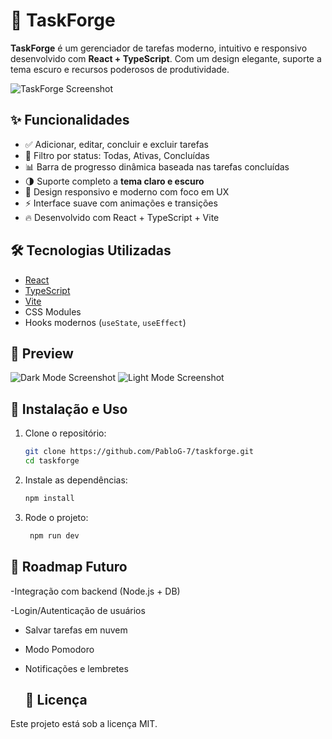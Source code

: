 # 🚀 TaskForge

**TaskForge** é um gerenciador de tarefas moderno, intuitivo e responsivo desenvolvido com **React + TypeScript**. Com um design elegante, suporte a tema escuro e recursos poderosos de produtividade.

![TaskForge Screenshot](./screenshot.png) <!-- Substitua com o caminho real da imagem -->

## ✨ Funcionalidades

- ✅ Adicionar, editar, concluir e excluir tarefas
- 🌈 Filtro por status: Todas, Ativas, Concluídas
- 📊 Barra de progresso dinâmica baseada nas tarefas concluídas
- 🌗 Suporte completo a **tema claro e escuro**
- 🧠 Design responsivo e moderno com foco em UX
- ⚡ Interface suave com animações e transições
- 🔥 Desenvolvido com React + TypeScript + Vite

## 🛠️ Tecnologias Utilizadas

- [React](https://reactjs.org/)
- [TypeScript](https://www.typescriptlang.org/)
- [Vite](https://vitejs.dev/)
- CSS Modules
- Hooks modernos (`useState`, `useEffect`)

## 📸 Preview

![Dark Mode Screenshot](./dark-mode.png) <!-- Atualize os caminhos conforme necessário -->
![Light Mode Screenshot](./light-mode.png)

## 🚧 Instalação e Uso

1. Clone o repositório:
   ```bash
   git clone https://github.com/PabloG-7/taskforge.git
   cd taskforge
   
2. Instale as dependências:
   ```bash
   npm install
   ```

3. Rode o projeto:
   ```bash
    npm run dev
   ```

## 📌 Roadmap Futuro
 -Integração com backend (Node.js + DB)

 -Login/Autenticação de usuários

- Salvar tarefas em nuvem

- Modo Pomodoro

- Notificações e lembretes
  
  ## 📃 Licença
Este projeto está sob a licença MIT.
